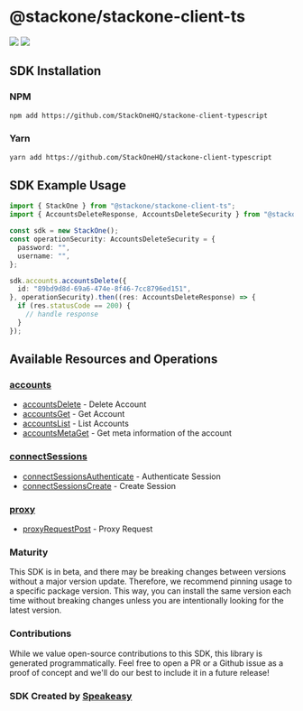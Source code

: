 # @stackone/stackone-client-ts

<div align="left">
    <a href="https://speakeasyapi.dev/"><img src="https://custom-icon-badges.demolab.com/badge/-Built%20By%20Speakeasy-212015?style=for-the-badge&logoColor=FBE331&logo=speakeasy&labelColor=545454" /></a>
    <a href="https://github.com/StackOneHQ/stackone-client-typescript.git/actions"><img src="https://img.shields.io/github/actions/workflow/status/speakeasy-sdks/bolt-php/speakeasy_sdk_generation.yml?style=for-the-badge" /></a>
    
</div>

<!-- Start SDK Installation -->
## SDK Installation

### NPM

```bash
npm add https://github.com/StackOneHQ/stackone-client-typescript
```

### Yarn

```bash
yarn add https://github.com/StackOneHQ/stackone-client-typescript
```
<!-- End SDK Installation -->

## SDK Example Usage
<!-- Start SDK Example Usage -->


```typescript
import { StackOne } from "@stackone/stackone-client-ts";
import { AccountsDeleteResponse, AccountsDeleteSecurity } from "@stackone/stackone-client-ts/dist/sdk/models/operations";

const sdk = new StackOne();
const operationSecurity: AccountsDeleteSecurity = {
  password: "",
  username: "",
};

sdk.accounts.accountsDelete({
  id: "89bd9d8d-69a6-474e-8f46-7cc8796ed151",
}, operationSecurity).then((res: AccountsDeleteResponse) => {
  if (res.statusCode == 200) {
    // handle response
  }
});
```
<!-- End SDK Example Usage -->

<!-- Start SDK Available Operations -->
## Available Resources and Operations


### [accounts](docs/sdks/accounts/README.md)

* [accountsDelete](docs/sdks/accounts/README.md#accountsdelete) - Delete Account
* [accountsGet](docs/sdks/accounts/README.md#accountsget) - Get Account
* [accountsList](docs/sdks/accounts/README.md#accountslist) - List Accounts
* [accountsMetaGet](docs/sdks/accounts/README.md#accountsmetaget) - Get meta information of the account

### [connectSessions](docs/sdks/connectsessions/README.md)

* [connectSessionsAuthenticate](docs/sdks/connectsessions/README.md#connectsessionsauthenticate) - Authenticate Session
* [connectSessionsCreate](docs/sdks/connectsessions/README.md#connectsessionscreate) - Create Session

### [proxy](docs/sdks/proxy/README.md)

* [proxyRequestPost](docs/sdks/proxy/README.md#proxyrequestpost) - Proxy Request
<!-- End SDK Available Operations -->

### Maturity

This SDK is in beta, and there may be breaking changes between versions without a major version update. Therefore, we recommend pinning usage
to a specific package version. This way, you can install the same version each time without breaking changes unless you are intentionally
looking for the latest version.

### Contributions

While we value open-source contributions to this SDK, this library is generated programmatically.
Feel free to open a PR or a Github issue as a proof of concept and we'll do our best to include it in a future release!

### SDK Created by [Speakeasy](https://docs.speakeasyapi.dev/docs/using-speakeasy/client-sdks)
